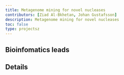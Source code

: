 ```yaml
---
title: Metagenome mining for novel nucleases
contributors: [Ziad Al-Bkhetan, Johan Gustafsson]
description: Metagenome mining for novel nucleases
toc: false
type: projectsz
---
```


## Bioinfomatics leads

## Details


